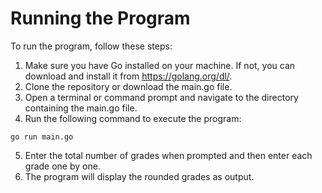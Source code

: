 # Running the Program
To run the program, follow these steps:
1. Make sure you have Go installed on your machine. If not, you can download and install it from https://golang.org/dl/.
2. Clone the repository or download the main.go file.
3. Open a terminal or command prompt and navigate to the directory containing the main.go file.
4. Run the following command to execute the program:
```
go run main.go
```
5. Enter the total number of grades when prompted and then enter each grade one by one.
6. The program will display the rounded grades as output.